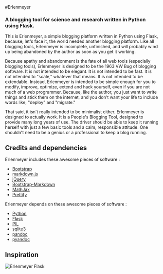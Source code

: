#Erlenmeyer

### A blogging tool for science and research written in Python using Flask.


This is Erlenmeyer, a simple blogging platform written in Python using
Flask, because, let's face it, the world needed another blogging
platform. Like all blogging tools, Erlenmeyer is incomplete,
unfinished, and will probably wind up being abandoned by the author as
soon as you get it working.

Because apathy and abandonment is the fate of all web tools
(especially blogging tools), Erlenmeyer is designed to be the 1963 VW
Bug of blogging software. It is not intended to be elegant. It is not
intended to be fast.  It is not intended to "scale," whatever that
means. It is not intended to be extendable. Instead, Erlenmeyer is
intended to be simple enough for you to modify, improve, optimize,
extend and hack yourself, even if you are not much of a web
programmer. Because, like the author, you just want to write things
and stick them on the internet, and you don't want your life to
include words like, "deploy" and "migrate."

That said, it isn't really intended to be minimalist either.
Erlenmeyer is designed to actually work. It is a People's Blogging
Tool, designed to provide many long years of use. The driver should be
able to keep it running herself with just a few basic tools and a
calm, responsible attitude. One shouldn't need to be a genius or a
professional to keep a blog running.

## Credits and dependencies

Erlenmeyer includes these awesome pieces of software :

* [Bootstrap](http://getbootstrap.com/)
* [markdown.js](https://github.com/evilstreak/markdown-js)
* [jQuery](http://jquery.com/)
* [Bootstrap-Markdown](http://toopay.github.io/bootstrap-markdown/)
* [MathJax](http://mathjax.org)
* [Prettify](https://code.google.com/p/google-code-prettify/)

Erlenmeyer depends on these awesome pieces of software :

* [Python](http://python.org)
* [Flask](http://flask.pocoo.org/)
* [PIL](http://www.pythonware.com/products/pil/)
* [sqlite3](http://www.sqlite.org/)
* [pandoc](http://johnmacfarlane.net/pandoc/)
* [pyandoc](https://github.com/kennethreitz/pyandoc)

## Inspiration

![Erlenmeyer Flask](http://upload.wikimedia.org/wikipedia/commons/thumb/6/67/Duran_erlenmeyer_flask_narrow_neck_50ml.jpg/170px-Duran_erlenmeyer_flask_narrow_neck_50ml.jpg)
